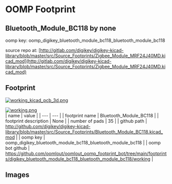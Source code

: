 # OOMP Footprint  
## Bluetooth_Module_BC118  by none  
  
oomp key: oomp_digikey_bluetooth_module_bc118_bluetooth_module_bc118  
  
source repo at: [http://gitlab.com/digikey/digikey-kicad-library/blob/master/src/Source_Footprints/Zigbee_Module_MRF24J40MD.kicad_mod](http://gitlab.com/digikey/digikey-kicad-library/blob/master/src/Source_Footprints/Zigbee_Module_MRF24J40MD.kicad_mod)  
## Footprint  
  
[![working_kicad_pcb_3d.png](working_kicad_pcb_3d_600.png)](working_kicad_pcb_3d.png)  
  
[![working.png](working_600.png)](working.png)  
| name | value | 
| --- | --- | 
| footprint name | Bluetooth_Module_BC118 | 
| footprint description | None | 
| number of pads | 35 | 
| github path | http://github.com/digikey/digikey-kicad-library/blob/master/src/Source_Footprints/Bluetooth_Module_BC118.kicad_mod | 
| oomp key | oomp_digikey_bluetooth_module_bc118_bluetooth_module_bc118 | 
| oomp bot github | https://github.com/oomlout/oomlout_oomp_footprint_bot/tree/main/footprints/digikey_bluetooth_module_bc118_bluetooth_module_bc118/working | 
## Images  

